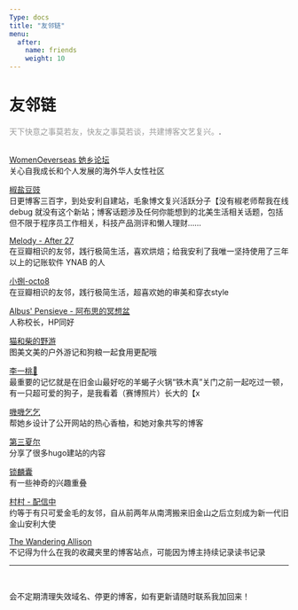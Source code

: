 ```yaml
---
Type: docs
title: "友邻链"
menu:
  after:
    name: friends
    weight: 10
---
```


# 友邻链

<span style="color: #9a9a9a">天下快意之事莫若友，快友之事莫若谈，共建博客文艺复兴。</span>.
<br>
<br>

[WomenOeverseas 她乡论坛](https://forum.womenoverseas.com/)  
关心自我成长和个人发展的海外华人女性社区

[椒盐豆豉](https://blog.douchi.space/#gsc.tab=0)   
日更博客三百字，到处安利自建站，毛象博文复兴活跃分子【没有椒老师帮我在线 debug 就没有这个新站；博客话题涉及任何你能想到的北美生活相关话题，包括但不限于程序员工作相关，科技产品测评和懒人理财……

[Melody - After 27](http://after27.me/)  
在豆瓣相识的友邻，践行极简生活，喜欢烘焙；给我安利了我唯一坚持使用了三年以上的记账软件 YNAB 的人  

[小捌-octo8](https://octo8.blog/)  
在豆瓣相识的友邻，践行极简生活，超喜欢她的审美和穿衣style

[Albus' Pensieve - 阿布思的冥想盆](https://pensieve.wangxindi.org/)    
人称校长，HP同好

[猫和柴的野游](https://meowshiba.com/)  
图美文美的户外游记和狗粮一起食用更配哦

[李一桃🍑](https://yitaoli2023.github.io/yitaoli/)  
最重要的记忆就是在旧金山最好吃的羊蝎子火锅“铁木真”关门之前一起吃过一顿，有一只超可爱的狗子，是我看着（赛博照片）长大的【x

[嘰嘰乞乞](https://www.gigigatgat.ca/)  
帮她乡设计了公开网站的热心香柚，和她对象共写的博客

[第三夏尔](https://thirdshire.com/)  
分享了很多hugo建站的内容

[锁麟囊](https://www.kylinbag.top/article/BirchMarinePlywood)  
有一些神奇的兴趣重叠

[村村 - 配信中](http://yocson.com/)  
约等于有只可爱金毛的友邻，自从前两年从南湾搬来旧金山之后立刻成为新一代旧金山安利大使  

[The Wandering Allison](https://thewanderingallison.github.io/)  
不记得为什么在我的收藏夹里的博客站点，可能因为博主持续记录读书记录  


---
<br>

会不定期清理失效域名、停更的博客，如有更新请随时联系我加回来！




